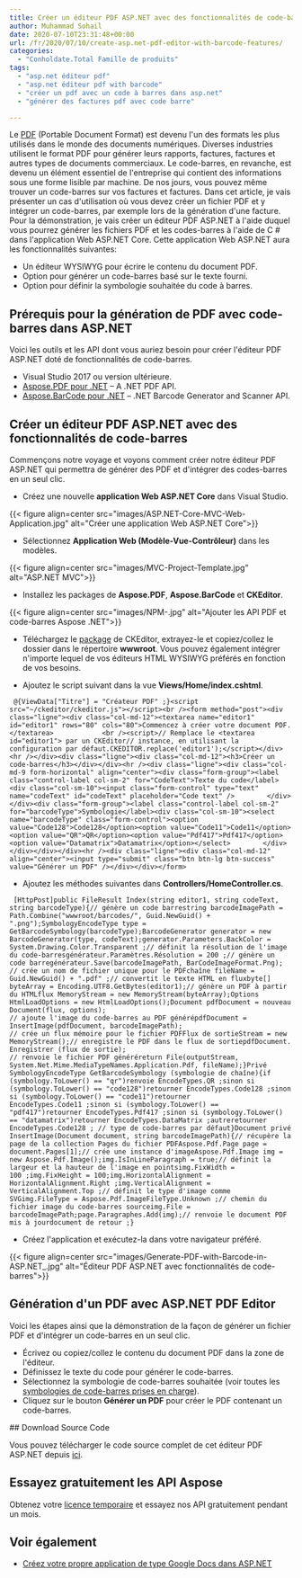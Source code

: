 ```yaml
---
title: Créer un éditeur PDF ASP.NET avec des fonctionnalités de code-barres
author: Muhammad Sohail
date: 2020-07-10T23:31:48+00:00
url: /fr/2020/07/10/create-asp.net-pdf-editor-with-barcode-features/
categories:
  - "Conholdate.Total Famille de produits"
tags:
  - "asp.net éditeur pdf"
  - "asp.net éditeur pdf with barcode"
  - "créer un pdf avec un code à barres dans asp.net"
  - "générer des factures pdf avec code barre"

---
```

Le [PDF][1] (Portable Document Format) est devenu l'un des formats les plus utilisés dans le monde des documents numériques. Diverses industries utilisent le format PDF pour générer leurs rapports, factures, factures et autres types de documents commerciaux. Le code-barres, en revanche, est devenu un élément essentiel de l'entreprise qui contient des informations sous une forme lisible par machine. De nos jours, vous pouvez même trouver un code-barres sur vos factures et factures. Dans cet article, je vais présenter un cas d'utilisation où vous devez créer un fichier PDF et y intégrer un code-barres, par exemple lors de la génération d'une facture. Pour la démonstration, je vais créer un éditeur PDF ASP.NET à l'aide duquel vous pourrez générer les fichiers PDF et les codes-barres à l'aide de C # dans l'application Web ASP.NET Core.
Cette application Web ASP.NET aura les fonctionnalités suivantes:
  * Un éditeur WYSIWYG pour écrire le contenu du document PDF.
  * Option pour générer un code-barres basé sur le texte fourni.
  * Option pour définir la symbologie souhaitée du code à barres.

## Prérequis pour la génération de PDF avec code-barres dans ASP.NET

Voici les outils et les API dont vous auriez besoin pour créer l'éditeur PDF ASP.NET doté de fonctionnalités de code-barres.
  * Visual Studio 2017 ou version ultérieure.
  * [Aspose.PDF pour .NET][2] &#8211; A .NET PDF API.
  * [Aspose.BarCode pour .NET][3] &#8211; .NET Barcode Generator and Scanner API.

## Créer un éditeur PDF ASP.NET avec des fonctionnalités de code-barres

Commençons notre voyage et voyons comment créer notre éditeur PDF ASP.NET qui permettra de générer des PDF et d'intégrer des codes-barres en un seul clic.
  * Créez une nouvelle **application Web ASP.NET Core** dans Visual Studio.

{{< figure align=center src="images/ASP.NET-Core-MVC-Web-Application.jpg" alt="Créer une application Web ASP.NET Core">}} 

  * Sélectionnez **Application Web (Modèle-Vue-Contrôleur)** dans les modèles.

{{< figure align=center src="images/MVC-Project-Template.jpg" alt="ASP.NET MVC">}} 

  * Installez les packages de **Aspose.PDF**, **Aspose.BarCode** et **CKEditor**.

{{< figure align=center src="images/NPM-.jpg" alt="Ajouter les API PDF et code-barres Aspose .NET">}} 

  * Téléchargez le [package][4] de CKEditor, extrayez-le et copiez/collez le dossier dans le répertoire **wwwroot**. Vous pouvez également intégrer n'importe lequel de vos éditeurs HTML WYSIWYG préférés en fonction de vos besoins.

  * Ajoutez le script suivant dans la vue **Views/Home/index.cshtml**.

```
 @{ViewData["Titre"] = "Créateur PDF" ;}<script src="~/ckeditor/ckeditor.js"></script><br /><form method="post"><div class="ligne"><div class="col-md-12"><textarea name="editor1" id="editor1" rows="80" cols="80">Commencez à créer votre document PDF.</textarea>            <br /><script>// Remplace le <textarea id="editor1"> par un CKEditor// instance, en utilisant la configuration par défaut.CKEDITOR.replace('editor1');</script></div><hr /></div><div class="ligne"><div class="col-md-12"><h3>Créer un code-barres</h3></div></div><hr /><div class="ligne"><div class="col-md-9 form-horizontal" align="center"><div class="form-group"><label class="control-label col-sm-2" for="CodeText">Texte du code</label><div class="col-sm-10"><input class="form-control" type="text" name="codeText" id="codeText" placeholder="Code text" />        </div>    </div><div class="form-group"><label class="control-label col-sm-2" for="barcodeType">Symbologie</label><div class="col-sm-10"><select name="barcodeType" class="form-control"><option value="Code128">Code128</option><option value="Code11">Code11</option><option value="QR">QR</option><option value="Pdf417">Pdf417</option><option value="Datamatrix">Datamatrix</option></select>        </div>    </div></div></div><hr /><div class="ligne"><div class="col-md-12" align="center"><input type="submit" class="btn btn-lg btn-success" value="Générer un PDF" /></div></div></form>
```
  * Ajoutez les méthodes suivantes dans **Controllers/HomeController.cs**.

```
 [HttpPost]public FileResult Index(string editor1, string codeText, string barcodeType){// génère un code barrestring barcodeImagePath = Path.Combine("wwwroot/barcodes/", Guid.NewGuid() + ".png");SymbologyEncodeType type = GetBarcodeSymbology(barcodeType);BarcodeGenerator generator = new BarcodeGenerator(type, codeText);generator.Parameters.BackColor = System.Drawing.Color.Transparent ;// définit la résolution de l'image du code-barresgénérateur.Paramètres.Résolution = 200 ;// génère un code barregénérateur.Save(barcodeImagePath, BarCodeImageFormat.Png);
// crée un nom de fichier unique pour le PDFchaîne fileName = Guid.NewGuid() + ".pdf" ;// convertit le texte HTML en fluxbyte[] byteArray = Encoding.UTF8.GetBytes(editor1);// génère un PDF à partir du HTMLflux MemoryStream = new MemoryStream(byteArray);Options HtmlLoadOptions = new HtmlLoadOptions();Document pdfDocument = nouveau Document(flux, options);
// ajoute l'image du code-barres au PDF générépdfDocument = InsertImage(pdfDocument, barcodeImagePath);
// crée un flux mémoire pour le fichier PDFFlux de sortieStream = new MemoryStream();// enregistre le PDF dans le flux de sortiepdfDocument. Enregistrer (flux de sortie);
// renvoie le fichier PDF généréreturn File(outputStream, System.Net.Mime.MediaTypeNames.Application.Pdf, fileName);}Privé SymbologyEncodeType GetBarcodeSymbology (symbologie de chaîne){if (symbology.ToLower() == "qr")renvoie EncodeTypes.QR ;sinon si (symbology.ToLower() == "code128")retourner EncodeTypes.Code128 ;sinon si (symbology.ToLower() == "code11")retourner EncodeTypes.Code11 ;sinon si (symbology.ToLower() == "pdf417")retourner EncodeTypes.Pdf417 ;sinon si (symbology.ToLower() == "datamatrix")retourner EncodeTypes.DataMatrix ;autreretourner EncodeTypes.Code128 ; // type de code-barres par défaut}Document privé InsertImage(Document document, string barcodeImagePath){// récupère la page de la collection Pages du fichier PDFAspose.Pdf.Page page = document.Pages[1];// crée une instance d'imageAspose.Pdf.Image img = new Aspose.Pdf.Image();img.IsInLineParagraph = true;// définit la largeur et la hauteur de l'image en pointsimg.FixWidth = 100 ;img.FixHeight = 100;img.HorizontalAlignment = HorizontalAlignment.Right ;img.VerticalAlignment = VerticalAlignment.Top ;// définit le type d'image comme SVGimg.FileType = Aspose.Pdf.ImageFileType.Unknown ;// chemin du fichier image du code-barres sourceimg.File = barcodeImagePath;page.Paragraphes.Add(img);// renvoie le document PDF mis à jourdocument de retour ;}
```
  * Créez l'application et exécutez-la dans votre navigateur préféré.

{{< figure align=center src="images/Generate-PDF-with-Barcode-in-ASP.NET_.jpg" alt="Éditeur PDF ASP.NET avec fonctionnalités de code-barres">}} 

## Génération d'un PDF avec ASP.NET PDF Editor

Voici les étapes ainsi que la démonstration de la façon de générer un fichier PDF et d'intégrer un code-barres en un seul clic.
  * Écrivez ou copiez/collez le contenu du document PDF dans la zone de l'éditeur.
  * Définissez le texte du code pour générer le code-barres.
  * Sélectionnez la symbologie de code-barres souhaitée (voir toutes les [symbologies de code-barres prises en charge][5]).
  * Cliquez sur le bouton **Générer un PDF** pour créer le PDF contenant un code-barres. <figure class="wp-block-embed-youtube wp-block-embed is-type-video is-provider-youtube wp-embed-aspect-4-3 wp-has-aspect-ratio">

<div class="wp-block-embed__wrapper"></div></figure>
## Download Source Code

Vous pouvez télécharger le code source complet de cet éditeur PDF ASP.NET depuis [ici][6].
## Essayez gratuitement les API Aspose

Obtenez votre [licence temporaire][7] et essayez nos API gratuitement pendant un mois.
## Voir également

  * [Créez votre propre application de type Google Docs dans ASP.NET][8]

 [1]: https://docs.fileformat.com/pdf/
 [2]: https://products.aspose.com/pdf/net
 [3]: https://products.aspose.com/barcode/net
 [4]: https://ckeditor.com/ckeditor-4/download/
 [5]: https://docs.aspose.com/display/barcodenet/Barcode+Supported+Symbologies
 [6]: https://github.com/usman-aziz/ASP.NET-PDF-Editor-with-Barcode
 [7]: https://purchase.conholdate.com/temporary-license
 [8]: https://blog.conholdate.com/2020/06/22/build-your-own-google-docs-like-app/












